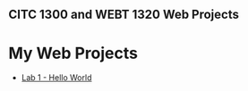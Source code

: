 ## CITC 1300 and WEBT 1320 Web Projects

<h1>My Web Projects</h1>

<ul>
    <li><a href="lab1/index.html">Lab 1 - Hello World</li>
</ul>
